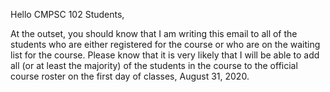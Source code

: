 Hello CMPSC 102 Students,

At the outset, you should know that I am writing this email to all of the
students who are either registered for the course or who are on the waiting list
for the course. Please know that it is very likely that I will be able to add
all (or at least the majority) of the students in the course to the official
course roster on the first day of classes, August 31, 2020.
